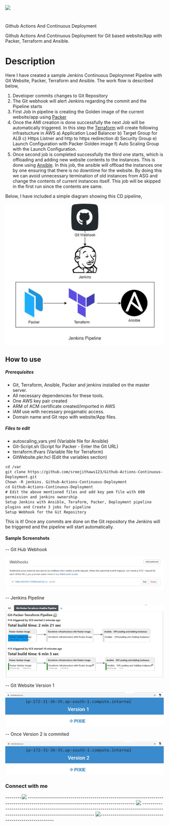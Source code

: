 ![](https://visitor-badge.laobi.icu/badge?page_id=sreejithaws123/Github-Actions-Continuous-Deployment)

# 
Github Actions And Continuous Deployment

Github Actions And Continuous Deployment for Git based website/App with Packer, Terraform and Ansible. 

# Description

Here I have created a sample Jenkins Continuous Deploymnet Pipeline with Git Website, Packer, Terraform and Ansible. The work flow is described below,

1. Developer commits changes to Git Repository
2. The Git webhook will alert Jenkins regarding the commit and the Pipeline starts
3. First Job in pipeline is creating the Golden image of the current website/app using [Packer](https://www.packer.io/)
4. Once the AMI creation is done successfully the next Job will be automatically triggered. In this step the [Terraform](https://www.terraform.io/) will create following infrastucture in AWS
    a) Application Load Balancer
    b) Target Group for ALB
    c) Https Listner and http to https redirection
    d) Security Group
    e) Launch Configuration with Packer Golden image
    f) Auto Scaling Group with the Launch Configuration.
5. Once second job is completed successfully the third one starts, which is offloading and adding new website contents to the instances. This is done using [Ansible](https://www.ansible.com/). In this job, the ansible will offload the instances one by one ensuring that there is no downtime for the website. By doing this we can avoid unnecessary termination of old instances from ASG and change the contents of current instances itself. This job will be skipped in the first run since the contents are same. 

Below, I have included a simple diagram showing this CD pipeline,

![](https://github.com/sreejithaws123/first/blob/05edaaa883c4d202ee4af034af93d862a5db48c2/Architecture.JPG)

## How to use

##### Prerequisites

- Git, Terraform, Ansible, Packer and jenkins installed on the master server. 
- All necessary dependencies for these tools.
- One AWS key pair created
- ARM of ACM certificate created/imported in AWS
- IAM use with necessary progamatic access. 
- Domain name and Git repo with website/App files.

##### Files to edit

- autoscaling_vars.yml (Variable file for Ansible)
- Git-Script.sh  (Script for Packer - Enter the Git URL)
- terraform.tfvars (Variable file for Terraform) 
- GitWebsite.pkr.hcl (Edit the variables section) 

```
cd /var 
git clone https://github.com/sreejithaws123/Github-Actions-Continuous-Deployment.git
Chown -R jenkins. Github-Actions-Continuous-Deployment 
cd Github-Actions-Continuous-Deployment 
# Edit the above mentioned files and add key pem file with 600 permission and jenkins ownership
Setup Jenkins with Ansible, Teraform, Packer, Deployment pipeline plugins and Create 3 jobs for pipeline
Setup Webhook for the Git Repository
``` 

This is it! 
Once any commits are done on the Git repository the Jenkins will be triggered and the pipeline will start automatically. 

#### Sample Screenshots

-- Git Hub Webhook

![](https://github.com/sreejithaws123/first/blob/05edaaa883c4d202ee4af034af93d862a5db48c2/webhook.JPG)

-- Jenkins Pipeline

![](https://github.com/sreejithaws123/first/blob/05edaaa883c4d202ee4af034af93d862a5db48c2/2.JPG)

-- Git Website Version 1

![](https://github.com/sreejithaws123/first/blob/05edaaa883c4d202ee4af034af93d862a5db48c2/website%201.JPG)

-- Once Version 2 is commited

![](https://github.com/sreejithaws123/first/blob/05edaaa883c4d202ee4af034af93d862a5db48c2/website%202.JPG)

### Connect with me

--------<img src="https://img.shields.io/badge/-Sreejith%20Rajan-brightgreen"/> ----------------------------------------------------------------------------------------------------------------------------------- <a href="https://www.linkedin.com/in/sreejith-rajan/"><img src="https://img.shields.io/badge/-Linkedin%20Profile-blue"/></a> ------------------------------------------------------------------------------------------------------------------------------------ <a href="mailto:sreejithrjn1995@gmail.com"><img src="https://img.shields.io/badge/-sreejithrjn1995@gmail.com-D14836?style=flat&logo=Gmail&logoColor=white"/></a>-------------------------------------------------------
